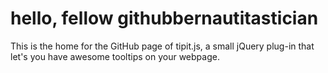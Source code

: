 hello, fellow githubbernautitastician
========

This is the home for the GitHub page of tipit.js, a small jQuery plug-in that let's you have awesome tooltips on your webpage.
